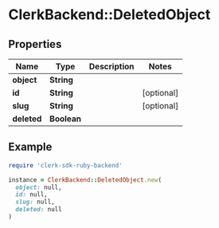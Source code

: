 # ClerkBackend::DeletedObject

## Properties

| Name | Type | Description | Notes |
| ---- | ---- | ----------- | ----- |
| **object** | **String** |  |  |
| **id** | **String** |  | [optional] |
| **slug** | **String** |  | [optional] |
| **deleted** | **Boolean** |  |  |

## Example

```ruby
require 'clerk-sdk-ruby-backend'

instance = ClerkBackend::DeletedObject.new(
  object: null,
  id: null,
  slug: null,
  deleted: null
)
```

